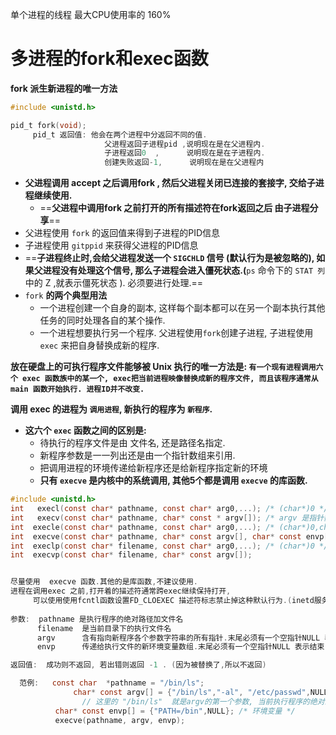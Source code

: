 单个进程的线程  最大CPU使用率的 160%

# 多进程的fork和exec函数

**fork  派生新进程的唯一方法**

```c
#include <unistd.h>

pid_t fork(void);
	 pid_t 返回值: 他会在两个进程中分返回不同的值.
                     父进程返回子进程pid ,说明现在是在父进程内.
                     子进程返回0  ,      说明现在是在子进程内.
                     创建失败返回-1,      说明现在是在父进程内
```

- **父进程调用 accept 之后调用fork , 然后父进程关闭已连接的套接字, 交给子进程继续使用.**
    - ==**父进程中调用fork 之前打开的所有描述符在fork返回之后 由子进程分享**==
- 父进程使用 `fork` 的返回值来得到子进程的PID信息
- 子进程使用 `gitppid` 来获得父进程的PID信息
- ==**子进程终止时,会给父进程发送一个 `SIGCHLD` 信号 (**默认行为是被忽略的**), 如果父进程没有处理这个信号, 那么子进程会进入僵死状态.(**`ps` 命令下的  `STAT 列` 中的 Z ,就表示僵死状态 ). 必须要进行处理.==
- `fork` **的两个典型用法**
    - 一个进程创建一个自身的副本, 这样每个副本都可以在另一个副本执行其他任务的同时处理各自的某个操作.
    - 一个进程想要执行另一个程序. 父进程使用`fork`创建子进程, 子进程使用 `exec` 来把自身替换成新的程序.

**放在硬盘上的可执行程序文件能够被 Unix 执行的唯一方法是: `有一个现有进程调用六个 exec 函数族中的某一个, exec把当前进程映像替换成新的程序文件, 而且该程序通常从 main 函数开始执行. 进程ID并不改变.`**

**调用 exec 的进程为 `调用进程`, 新执行的程序为 `新程序`.**

- **这六个 `exec` 函数之间的区别是:**
    - 待执行的程序文件是由 文件名, 还是路径名指定.
    - 新程序参数是一一列出还是由一个指针数组来引用.
    - 把调用进程的环境传递给新程序还是给新程序指定新的环境
    - **只有 `execve` 是内核中的系统调用, 其他5个都是调用 `execve` 的库函数.**

```c
#include <unistd.h>
int   execl(const char* pathname, const char* arg0,...); /* (char*)0 */
int   execv(const char* pathname, char* const * argv[]); /* argv 是指针数组 */
int  execle(const char* pathname, const char* arg0,...); /* (char*)0,char* const envp[] */
int  execve(const char* pathname, char* const argv[], char* const envp[]);
int  execlp(const char* filename, const char* arg0,...); /* (char*)0 */
int  execvp(const char* filename, char* const argv[]);


尽量使用  execve 函数.其他的是库函数,不建议使用.
进程在调用exec 之前,打开着的描述符通常跨exec继续保持打开,
     可以使用使用fcntl函数设置FD_CLOEXEC 描述符标志禁止掉这种默认行为.(inetd服务器使用了这点)
  
参数:  pathname 是执行程序的绝对路径加文件名
      filename  是当前目录下的执行文件名
      argv      含有指向新程序各个参数字符串的所有指针.末尾必须有一个空指针NULL 表示结束.
      envp      传递给执行文件的新环境变量数组.末尾必须有一个空指针NULL 表示结束.

返回值:  成功则不返回, 若出错则返回 -1 . (因为被替换了,所以不返回)

  范例:   const char  *pathname = "/bin/ls";
		      char* const argv[] = {"/bin/ls","-al", "/etc/passwd",NULL }  ;/* 参数 */
                // 这里的 "/bin/ls"  就是argv的第一个参数, 当前执行程序的绝对路径
          char* const envp[] = {"PATH=/bin",NULL}; /* 环境变量 */
          execve(pathname, argv, envp);
```

